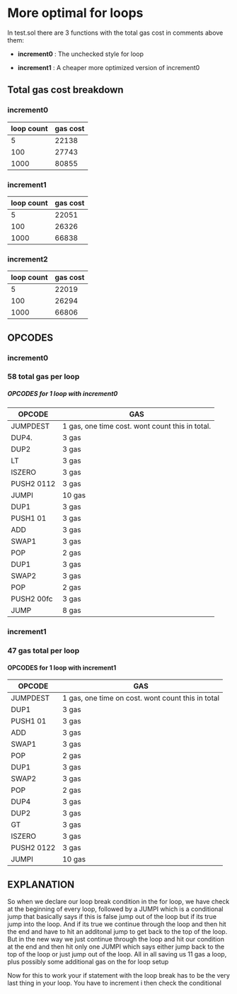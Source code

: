 # More optimal for loops

In test.sol there are 3 functions with the total gas cost in comments above them:

- **increment0** : The unchecked style for loop 

- **increment1** : A cheaper more optimized version of increment0

## Total gas cost breakdown
### increment0
| loop count | gas cost |
|------------|----------|
| 5    | 22138 |
| 100  | 27743 |
| 1000 | 80855 |

### increment1
| loop count | gas cost |
|------------|----------|
| 5    | 22051 |
| 100  | 26326 |
| 1000 | 66838 |

### increment2
| loop count | gas cost |
|------------|----------|
| 5    | 22019 |
| 100  | 26294 |
| 1000 | 66806 |





## OPCODES


### increment0
### 58 total gas per loop
##### OPCODES for 1 loop with increment0



| OPCODE        | GAS                                                    |
|---------------|--------------------------------------------------------|
| JUMPDEST	| 1 gas, one time cost. wont count this in total.        |
| DUP4. 	| 3 gas							 |
| DUP2	        | 3 gas							 |
| LT		| 3 gas							 |
| ISZERO	| 3 gas							 |
| PUSH2 0112	| 3 gas							 |
| JUMPI		| 10 gas						 |
| DUP1		| 3 gas							 |
| PUSH1 01	| 3 gas							 |
| ADD		| 3 gas							 |
| SWAP1		| 3 gas							 |
| POP		| 2 gas							 |
| DUP1		| 3 gas							 |
| SWAP2		| 3 gas							 |
| POP		| 2 gas							 |
| PUSH2 00fc	| 3 gas							 |
| JUMP		| 8 gas							 | 


### increment1
### 47 gas total per loop
#### OPCODES for 1 loop with increment1


| OPCODE	| GAS							|
|---------------|-------------------------------------------------------|
| JUMPDEST   	| 1 gas, one time on cost. wont count this in total	|
| DUP1		| 3 gas							|
| PUSH1 01	| 3 gas							|
| ADD		| 3 gas							|
| SWAP1		| 3 gas							|
| POP		| 2 gas							|
| DUP1		| 3 gas							|
| SWAP2		| 3 gas							|
| POP		| 2 gas							|
| DUP4		| 3 gas							|
| DUP2		| 3 gas							|
| GT		| 3 gas							|
| ISZERO	| 3 gas							|
| PUSH2 0122    | 3 gas							|
| JUMPI		| 10 gas						|


## EXPLANATION
  So when we declare our loop break condition in the for loop, we have check at the beginning of every loop, followed by a JUMPI which is a conditional jump that basically says if this is false jump out of the loop but if its true jump into the loop. And if its true we continue through the loop and then hit the end and have to hit an additonal jump to get back to the top of the loop.
  But in the new way we just continue through the loop and hit our condition at the end and then hit only one JUMPI which says either jump back to the top of the loop or just jump out of the loop. All in all saving us 11 gas a loop, plus possibly some additional gas on the for loop setup
  
  Now for this to work your if statement with the loop break has to be the very last thing in your loop. You have to increment i then check the conditional
